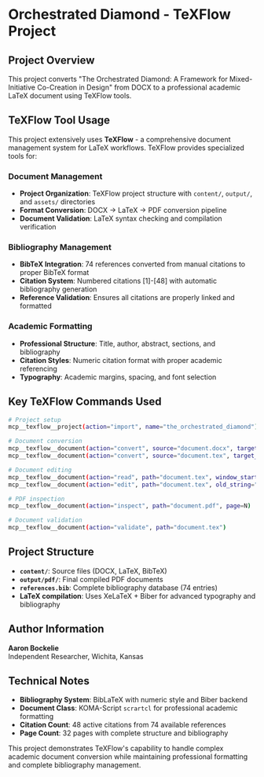 # Orchestrated Diamond - TeXFlow Project

## Project Overview

This project converts "The Orchestrated Diamond: A Framework for Mixed-Initiative Co-Creation in Design" from DOCX to a professional academic LaTeX document using TeXFlow tools.

## TeXFlow Tool Usage

This project extensively uses **TeXFlow** - a comprehensive document management system for LaTeX workflows. TeXFlow provides specialized tools for:

### Document Management
- **Project Organization**: TeXFlow project structure with `content/`, `output/`, and `assets/` directories
- **Format Conversion**: DOCX → LaTeX → PDF conversion pipeline
- **Document Validation**: LaTeX syntax checking and compilation verification

### Bibliography Management  
- **BibTeX Integration**: 74 references converted from manual citations to proper BibTeX format
- **Citation System**: Numbered citations [1]-[48] with automatic bibliography generation
- **Reference Validation**: Ensures all citations are properly linked and formatted

### Academic Formatting
- **Professional Structure**: Title, author, abstract, sections, and bibliography
- **Citation Styles**: Numeric citation format with proper academic referencing
- **Typography**: Academic margins, spacing, and font selection

## Key TeXFlow Commands Used

```bash
# Project setup
mcp__texflow__project(action="import", name="the_orchestrated_diamond")

# Document conversion
mcp__texflow__document(action="convert", source="document.docx", target_format="latex")
mcp__texflow__document(action="convert", source="document.tex", target_format="pdf")

# Document editing
mcp__texflow__document(action="read", path="document.tex", window_start=X, window_size=Y)
mcp__texflow__document(action="edit", path="document.tex", old_string="...", new_string="...")

# PDF inspection
mcp__texflow__document(action="inspect", path="document.pdf", page=N)

# Document validation
mcp__texflow__document(action="validate", path="document.tex")
```

## Project Structure

- **`content/`**: Source files (DOCX, LaTeX, BibTeX)
- **`output/pdf/`**: Final compiled PDF documents
- **`references.bib`**: Complete bibliography database (74 entries)
- **LaTeX compilation**: Uses XeLaTeX + Biber for advanced typography and bibliography

## Author Information

**Aaron Bockelie**  
Independent Researcher, Wichita, Kansas

## Technical Notes

- **Bibliography System**: BibLaTeX with numeric style and Biber backend
- **Document Class**: KOMA-Script `scrartcl` for professional academic formatting  
- **Citation Count**: 48 active citations from 74 available references
- **Page Count**: 32 pages with complete structure and bibliography

This project demonstrates TeXFlow's capability to handle complex academic document conversion while maintaining professional formatting and complete bibliography management.